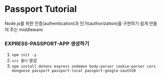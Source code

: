 # Passport Tutorial
Node.js를 위한 인증(authentication)과 인가(authorization)를 구현하기 쉽게 만들어 주는 middleware

### EXPRESS-PASSPORT-APP 생성하기
1. `npm init -y`
2. `src 폴더` 생성
3. `npm install dotenv express nodemon body-parser cookie-parser cors mongoose passport passport-local passport-google-oauth20`
